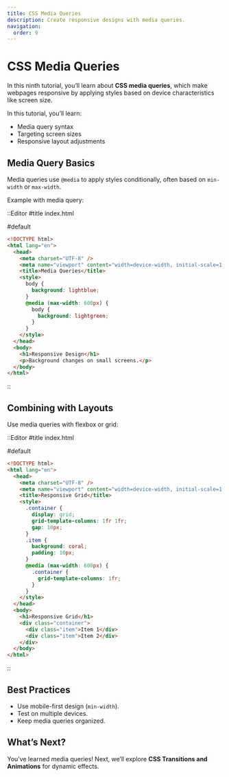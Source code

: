 ```yaml
---
title: CSS Media Queries
description: Create responsive designs with media queries.
navigation:
  order: 9
---
```


# CSS Media Queries

In this ninth tutorial, you’ll learn about **CSS media queries**, which make webpages responsive by applying styles based on device characteristics like screen size.

In this tutorial, you’ll learn:
- Media query syntax
- Targeting screen sizes
- Responsive layout adjustments

## Media Query Basics

Media queries use `@media` to apply styles conditionally, often based on `min-width` or `max-width`.

Example with media query:

::Editor
#title
index.html

#default
```html
<!DOCTYPE html>
<html lang="en">
  <head>
    <meta charset="UTF-8" />
    <meta name="viewport" content="width=device-width, initial-scale=1.0" />
    <title>Media Queries</title>
    <style>
      body {
        background: lightblue;
      }
      @media (max-width: 600px) {
        body {
          background: lightgreen;
        }
      }
    </style>
  </head>
  <body>
    <h1>Responsive Design</h1>
    <p>Background changes on small screens.</p>
  </body>
</html>
```
::

## Combining with Layouts

Use media queries with flexbox or grid:

::Editor
#title
index.html

#default
```html
<!DOCTYPE html>
<html lang="en">
  <head>
    <meta charset="UTF-8" />
    <meta name="viewport" content="width=device-width, initial-scale=1.0" />
    <title>Responsive Grid</title>
    <style>
      .container {
        display: grid;
        grid-template-columns: 1fr 1fr;
        gap: 10px;
      }
      .item {
        background: coral;
        padding: 10px;
      }
      @media (max-width: 600px) {
        .container {
          grid-template-columns: 1fr;
        }
      }
    </style>
  </head>
  <body>
    <h1>Responsive Grid</h1>
    <div class="container">
      <div class="item">Item 1</div>
      <div class="item">Item 2</div>
    </div>
  </body>
</html>
```
::

## Best Practices
- Use mobile-first design (`min-width`).
- Test on multiple devices.
- Keep media queries organized.

## What’s Next?

You’ve learned media queries! Next, we’ll explore **CSS Transitions and Animations** for dynamic effects.